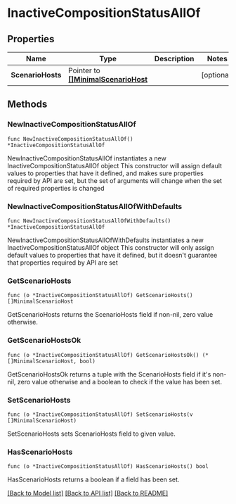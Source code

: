# InactiveCompositionStatusAllOf

## Properties

Name | Type | Description | Notes
------------ | ------------- | ------------- | -------------
**ScenarioHosts** | Pointer to [**[]MinimalScenarioHost**](MinimalScenarioHost.md) |  | [optional] 

## Methods

### NewInactiveCompositionStatusAllOf

`func NewInactiveCompositionStatusAllOf() *InactiveCompositionStatusAllOf`

NewInactiveCompositionStatusAllOf instantiates a new InactiveCompositionStatusAllOf object
This constructor will assign default values to properties that have it defined,
and makes sure properties required by API are set, but the set of arguments
will change when the set of required properties is changed

### NewInactiveCompositionStatusAllOfWithDefaults

`func NewInactiveCompositionStatusAllOfWithDefaults() *InactiveCompositionStatusAllOf`

NewInactiveCompositionStatusAllOfWithDefaults instantiates a new InactiveCompositionStatusAllOf object
This constructor will only assign default values to properties that have it defined,
but it doesn't guarantee that properties required by API are set

### GetScenarioHosts

`func (o *InactiveCompositionStatusAllOf) GetScenarioHosts() []MinimalScenarioHost`

GetScenarioHosts returns the ScenarioHosts field if non-nil, zero value otherwise.

### GetScenarioHostsOk

`func (o *InactiveCompositionStatusAllOf) GetScenarioHostsOk() (*[]MinimalScenarioHost, bool)`

GetScenarioHostsOk returns a tuple with the ScenarioHosts field if it's non-nil, zero value otherwise
and a boolean to check if the value has been set.

### SetScenarioHosts

`func (o *InactiveCompositionStatusAllOf) SetScenarioHosts(v []MinimalScenarioHost)`

SetScenarioHosts sets ScenarioHosts field to given value.

### HasScenarioHosts

`func (o *InactiveCompositionStatusAllOf) HasScenarioHosts() bool`

HasScenarioHosts returns a boolean if a field has been set.


[[Back to Model list]](../README.md#documentation-for-models) [[Back to API list]](../README.md#documentation-for-api-endpoints) [[Back to README]](../README.md)


